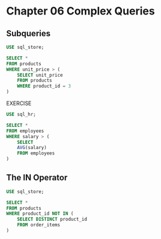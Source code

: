 # Chapter 06 Complex Queries

## Subqueries
``` sql
USE sql_store;

SELECT *
FROM products
WHERE unit_price > (
    SELECT unit_price
    FROM products
    WHERE product_id = 3
)
```

EXERCISE
``` sql
USE sql_hr;

SELECT *
FROM employees
WHERE salary > (
    SELECT 
    AVG(salary)
    FROM employees
)
```

## The IN Operator
``` sql
USE sql_store;

SELECT *
FROM products
WHERE product_id NOT IN (
    SELECT DISTINCT product_id
    FROM order_items
)
```

``` sql
```
